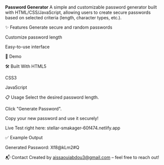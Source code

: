 **Password Generator**
A simple and customizable password generator built with HTML/CSS/JavaScript, allowing users to create secure passwords based on selected criteria (length, character types, etc.).

✨ Features
Generate secure and random passwords

Customize password length

Easy-to-use interface

🚀 Demo

🛠️ Built With
HTML5

CSS3

JavaScript

📋 Usage
Select the desired password length.

Click "Generate Password".

Copy your new password and use it securely!

Live Test right here: stellar-smakager-60f474.netlify.app

✅ Example Output

Generated Password: Xf8@kLm2#Q

📬 Contact
Created by aissaouiabdou3@gmail.com – feel free to reach out!
